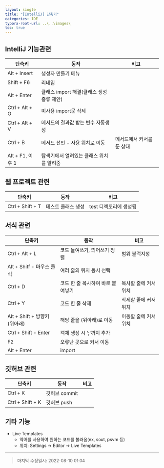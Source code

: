```yaml
---
layout: single
title: "[IntelliJ] 단축키"
categories: IDE
typora-root-url: ..\..\images\
toc: true
---
```


## IntelliJ 기능관련

| 단축키           | 동작                                     | 비고                      |
| ---------------- | ---------------------------------------- | ------------------------- |
| Alt + Insert     | 생성자 만들기 메뉴                       |                           |
| Shift + F6       | 리네임                                   |                           |
| Alt + Enter      | 클래스 import 해결(클래스 생성종류 제안) |                           |
| Ctrl + Alt + O   | 미사용 import문 삭제                     |                           |
| Ctrl + Alt + V   | 메서드의 결과값 받는 변수 자동생성       |                           |
| Ctrl + B         | 메서드 선언 - 사용 위치로 이동           | 메서드에서 커서를 둔 상태 |
| Alt + F1, 이후 1 | 탐색기에서 열려있는 클래스 위치를 알려줌 |                           |



## 웹 프로젝트 관련

| 단축키           | 동작               | 비고                   |
| ---------------- | ------------------ | ---------------------- |
| Ctrl + Shift + T | 테스트 클래스 생성 | test 디렉토리에 생성됨 |



## 서식 관련

| 단축키                       | 동작                              | 비고                  |
| ---------------------------- | --------------------------------- | --------------------- |
| Ctrl + Alt + L               | 코드 들여쓰기, 띄어쓰기 정렬      | 범위 블럭지정         |
| Alt + Shitf + 마우스 클릭    | 여러 줄의 위치 동시 선택          |                       |
| Ctrl + D                     | 코드 한 줄 복사하여 바로 붙여넣기 | 복사할 줄에 커서 위치 |
| Ctrl + Y                     | 코드 한 줄 삭제                   | 삭제할 줄에 커서 위치 |
| Alt + Shift + 방향키(위아래) | 해당 줄을 (위아래)로 이동         | 이동할 줄에 커서 위치 |
| Ctrl + Shift + Enter         | 객체 생성 시 ';'까지 추가         |                       |
| F2                           | 오류난 곳으로 커서 이동           |                       |
| Alt + Enter                  | import                            |                       |



## 깃허브 관련

| 단축키           | 동작          | 비고 |
| ---------------- | ------------- | ---- |
| Ctrl + K         | 깃허브 commit |      |
| Ctrl + Shift + K | 깃허브 push   |      |



## 기타 기능

- Live Templates
  - 약어를 사용하여 원하는 코드를 불러옴(ex, sout, psvm 등)
  - 위치: Settings -> Editor -> Live Templates

------

> 마지막 수정일시: 2022-08-10 01:04